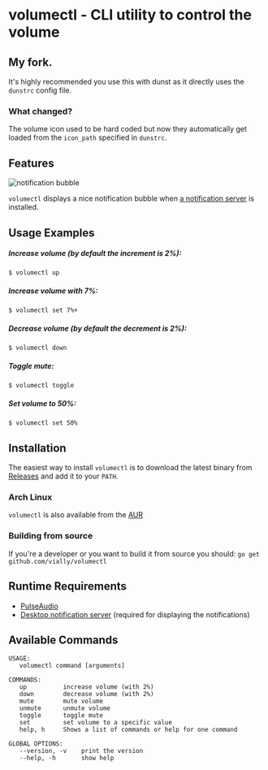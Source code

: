 # volumectl - CLI utility to control the volume

## My fork.
It's highly recommended you use this with dunst as it directly uses the `dunstrc` config file.

### What changed?
The volume icon used to be hard coded but now they automatically get loaded from the `icon_path` specified in `dunstrc`.

## Features

![notification bubble](https://wiki.ubuntu.com/Sound?action=AttachFile&do=get&target=notification.jpg)

`volumectl` displays a nice notification bubble when [a notification server](https://wiki.archlinux.org/index.php/Desktop_notifications#Notification_servers) is installed.


## Usage Examples

##### Increase volume (by default the increment is 2%):
`$ volumectl up`

##### Increase volume with 7%:
`$ volumectl set 7%+`

##### Decrease volume (by default the decrement is 2%):
`$ volumectl down`

##### Toggle mute:
`$ volumectl toggle`

##### Set volume to 50%:
`$ volumectl set 50%`


## Installation

The easiest way to install `volumectl` is to download the latest binary from [Releases](https://github.com/vially/volumectl/releases) and add it to your `PATH`.

### Arch Linux
`volumectl` is also available from the [AUR](https://aur.archlinux.org/packages/volumectl/)

### Building from source

If you're a developer or you want to build it from source you should: `go get github.com/vially/volumectl`

## Runtime Requirements
 * [PulseAudio](http://www.freedesktop.org/wiki/Software/PulseAudio/)
 * [Desktop notification server](https://wiki.archlinux.org/index.php/Desktop_notifications#Notification_servers) (required for displaying the notifications)


## Available Commands
    USAGE:
       volumectl command [arguments]

    COMMANDS:
       up          increase volume (with 2%)
       down        decrease volume (with 2%)
       mute        mute volume
       unmute      unmute volume
       toggle      toggle mute
       set         set volume to a specific value
       help, h     Shows a list of commands or help for one command

    GLOBAL OPTIONS:
       --version, -v    print the version
       --help, -h       show help
